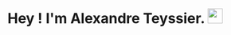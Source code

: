 # Hey ! I'm Alexandre Teyssier. <img src="https://raw.githubusercontent.com/MartinHeinz/MartinHeinz/master/wave.gif" width="30px">
